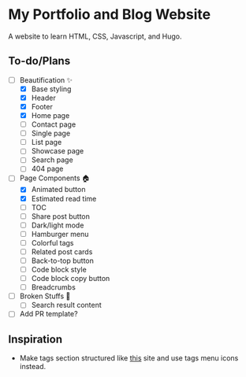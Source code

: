 # My Portfolio and Blog Website

A website to learn HTML, CSS, Javascript, and Hugo.

## To-do/Plans

- [ ] Beautification :sparkles:
    - [x] Base styling
    - [x] Header
    - [x] Footer
    - [x] Home page
    - [ ] Contact page
    - [ ] Single page
    - [ ] List page
    - [ ] Showcase page
    - [ ] Search page
    - [ ] 404 page

- [ ] Page Components :house:
    - [x] Animated button
    - [x] Estimated read time
    - [ ] TOC
    - [ ] Share post button
    - [ ] Dark/light mode
    - [ ] Hamburger menu
    - [ ] Colorful tags
    - [ ] Related post cards
    - [ ] Back-to-top button
    - [ ] Code block style
    - [ ] Code block copy button
    - [ ] Breadcrumbs
    
- [ ] Broken Stuffs :wrench:
    - [ ] Search result content
    
- [ ] Add PR template?

## Inspiration

- Make tags section structured like [this](https://sylhare.github.io/Type-on-Strap/tags/) site and use tags menu icons instead.
